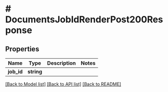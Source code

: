 # # DocumentsJobIdRenderPost200Response

## Properties

Name | Type | Description | Notes
------------ | ------------- | ------------- | -------------
**job_id** | **string** |  |

[[Back to Model list]](../../README.md#models) [[Back to API list]](../../README.md#endpoints) [[Back to README]](../../README.md)
